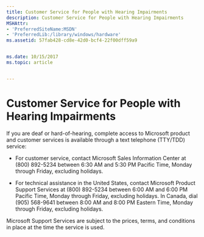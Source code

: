 ```yaml
---
title: Customer Service for People with Hearing Impairments
description: Customer Service for People with Hearing Impairments
MSHAttr:
- 'PreferredSiteName:MSDN'
- 'PreferredLib:/library/windows/hardware'
ms.assetid: 57fab428-cd8e-42d0-bcf4-22f00dff59a9


ms.date: 10/15/2017
ms.topic: article


---
```


# Customer Service for People with Hearing Impairments


If you are deaf or hard-of-hearing, complete access to Microsoft product and customer services is available through a text telephone (TTY/TDD) service:

-   For customer service, contact Microsoft Sales Information Center at (800) 892-5234 between 6:30 AM and 5:30 PM Pacific Time, Monday through Friday, excluding holidays.

-   For technical assistance in the United States, contact Microsoft Product Support Services at (800) 892-5234 between 6:00 AM and 6:00 PM Pacific Time, Monday through Friday, excluding holidays. In Canada, dial (905) 568-9641 between 8:00 AM and 8:00 PM Eastern Time, Monday through Friday, excluding holidays.

Microsoft Support Services are subject to the prices, terms, and conditions in place at the time the service is used.

 

 






